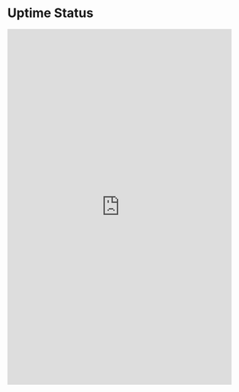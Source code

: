 # Uptime Status

<iframe width="100%" height="800px" style="width: 100%; height: 800px; overflow: hidden; " src="https://secure-stats.pingdom.com/g3hpitlck6xj" frameborder="0" allow="accelerometer; autoplay; encrypted-media; gyroscope; picture-in-picture" allowfullscreen></iframe>
